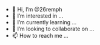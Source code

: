 - 👋 Hi, I’m @26remph
- 👀 I’m interested in ...
- 🌱 I’m currently learning ...
- 💞️ I’m looking to collaborate on ...
- 📫 How to reach me ...

<!---
26remph/26remph is a ✨ special ✨ repository because its `README.md` (this file) appears on your GitHub profile.
You can click the Preview link to take a look at your changes.
--->
